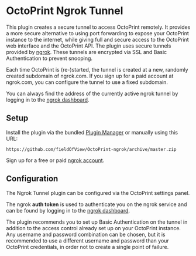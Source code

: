 # OctoPrint Ngrok Tunnel

This plugin creates a secure tunnel to access OctoPrint remotely. It provides a more secure alternative to using port forwarding to expose your OctoPrint instance to the internet, while giving full and secure access to the OctoPrint web interface and the OctoPrint API. The plugin uses secure tunnels provided by [ngrok](https://ngrok.com). These tunnels are encrypted via SSL and Basic Authentication to prevent snooping.

Each time OctoPrint is (re-)started, the tunnel is created at a new, randomly created subdomain of ngrok.com. If you sign up for a paid account at ngrok.com, you can configure the tunnel to use a fixed subdomain.

You can always find the address of the currently active ngrok tunnel by logging in to the [ngrok dashboard](https://dashboard.ngrok.com/status/tunnels).

## Setup

Install the plugin via the bundled [Plugin Manager](https://github.com/foosel/OctoPrint/wiki/Plugin:-Plugin-Manager)
or manually using this URL:

    https://github.com/fieldOfView/OctoPrint-ngrok/archive/master.zip

Sign up for a free or paid [ngrok account](https://dashboard.ngrok.com/signup).


## Configuration

The Ngrok Tunnel plugin can be configured via the OctoPrint settings panel.

The ngrok **auth token** is used to authenticate you on the ngrok service and can be found by logging in to the [ngrok dashboard](https://dashboard.ngrok.com/auth/your-authtoken).

The plugin recommends you to set up Basic Authentication on the tunnel in addition to the access control already set up on your OctoPrint instance. Any username and password combination can be chosen, but it is recommended to use a different username and password than your OctoPrint credentials, in order not to create a single point of failure.

